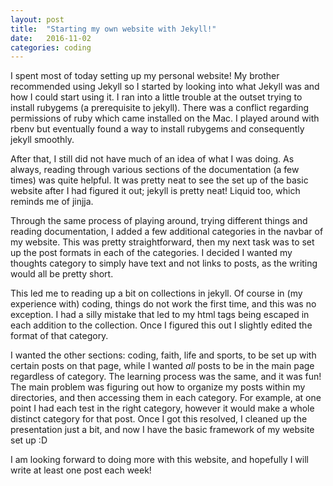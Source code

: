 ```yaml
---
layout: post
title:  "Starting my own website with Jekyll!"
date:   2016-11-02 
categories: coding
---
```


I spent most of today setting up my personal website! My brother recommended using Jekyll so I started by looking into what Jekyll was and how I could start using it. I ran into a little trouble at the outset trying to install rubygems (a prerequisite to jekyll). There was a conflict regarding permissions of ruby which came installed on the Mac. I played around with rbenv but eventually found a way to install rubygems and consequently jekyll smoothly.

After that, I still did not have much of an idea of what I was doing. As always, reading through various sections of the documentation (a few times) was quite helpful. It was pretty neat to see the set up of the basic website after I had figured it out; jekyll is pretty neat! Liquid too, which reminds me of jinjja. 

Through the same process of playing around, trying different things and reading documentation, I added a few additional categories in the navbar of my website. This was pretty straightforward, then my next task was to set up the post formats in each of the categories. I decided I wanted my thoughts category to simply have text and not links to posts, as the writing would all be pretty short. 

This led me to reading up a bit on collections in jekyll. Of course in (my experience with) coding, things do not work the first time, and this was no exception. I had a silly mistake that led to my html tags being escaped in each addition to the collection. Once I figured this out I slightly edited the format of that category.

I wanted the other sections: coding, faith, life and sports, to be set up with certain posts on that page, while I wanted <em>all</em> posts to be in the main page regardless of category. The learning process was the same, and it was fun! The main problem was figuring out how to organize my posts within my directories, and then accessing them in each category. For example, at one point I had each test in the right category, however it would make a whole distinct category for that post. Once I got this resolved, I cleaned up the presentation just a bit, and now I have the basic framework of my website set up :D

I am looking forward to doing more with this website, and hopefully I will write at least one post each week!

